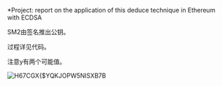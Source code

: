 *Project: report on the application of this deduce technique in Ethereum with ECDSA

SM2由签名推出公钥。

过程详见代码。

注意y有两个可能值。

![H67CGX{$YQKJOPW5NISXB7B](https://user-images.githubusercontent.com/105547875/181282860-ec5d5a02-e9a1-464e-b063-6b51e32b0d57.png)
